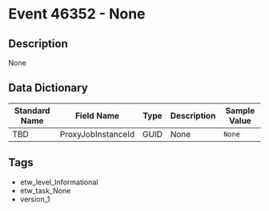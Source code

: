 # Event 46352 - None

## Description
None

## Data Dictionary
|Standard Name|Field Name|Type|Description|Sample Value|
|---|---|---|---|---|
|TBD|ProxyJobInstanceId|GUID|None|`None`|

## Tags
* etw_level_Informational
* etw_task_None
* version_1